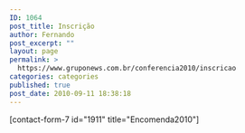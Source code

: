 ```yaml
---
ID: 1064
post_title: Inscrição
author: Fernando
post_excerpt: ""
layout: page
permalink: >
  https://www.gruponews.com.br/conferencia2010/inscricao
categories: categories
published: true
post_date: 2010-09-11 18:38:18
---
```

[contact-form-7 id="1911" title="Encomenda2010"]